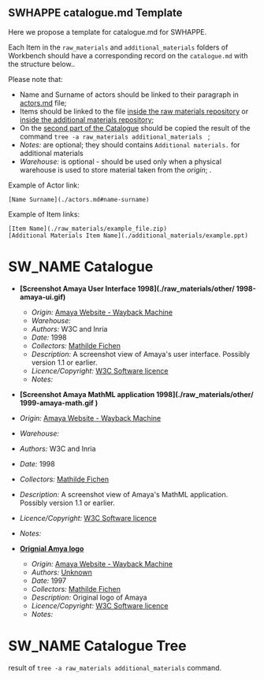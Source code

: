 ## SWHAPPE catalogue.md Template

Here we propose a template for catalogue<span>.md for SWHAPPE.

Each Item in the `raw_materials` and `additional_materials` folders of Workbench should have a corresponding record on the `catalogue.md` with the structure below..

Please note that:
* Name and Surname of actors should be linked to their paragraph in [actors.md](./actors.md) file;
* Items should be linked to the file [inside the raw materials repository](./raw_matherials/) or [inside the additional materials repository](./additional_matherials/);
* On the [second part of the Catalogue](./catalogue.md#SW_NAME-Catalogue-Tree) should be copied the result of the command `tree -a raw_materials additional_materials ` ;
* *Notes:* are optional; they should contains `Additional materials.` for additional materials
* *Warehouse:* is optional - should be used only when a physical warehouse is used to store material taken from the *origin*; .

Example of Actor link:
~~~
[Name Surname](./actors.md#name-surname)
~~~
Example of Item links:
~~~
[Item Name](./raw_materials/example_file.zip)
[Additional Materials Item Name](./additional_materials/example.ppt)
~~~


# SW_NAME Catalogue


* **[Screenshot Amaya User Interface 1998](./raw_materials/other/
1998-amaya-ui.gif)**
  * *Origin:* [Amaya Website - Wayback Machine](https://web.archive.org/web/19980703153334/https://www.w3.org/Amaya/)
  * *Warehouse:* 
  * *Authors:* W3C and Inria
  * *Date:* 1998 
  * *Collectors:* [Mathilde Fichen](./actors.md#fichen-mathilde)
  * *Description:* A screenshot view of Amaya's user interface. Possibly version 1.1 or earlier.
  * *Licence/Copyright:* [W3C Software licence](https://www.w3.org/Consortium/Legal/2015/copyright-software-and-document)
  * *Notes:* 
 
 * **[Screenshot Amaya MathML application 1998](./raw_materials/other/
1999-amaya-math.gif )**
  * *Origin:* [Amaya Website - Wayback Machine](https://web.archive.org/web/19980703153334/https://www.w3.org/Amaya/)
  * *Warehouse:* 
  * *Authors:* W3C and Inria
  * *Date:* 1998 
  * *Collectors:* [Mathilde Fichen](./actors.md#fichen-mathilde)
  * *Description:* A screenshot view of Amaya's MathML application. Possibly version 1.1 or earlier.
  * *Licence/Copyright:* [W3C Software licence](https://www.w3.org/Consortium/Legal/2015/copyright-software-and-document)
  * *Notes:* 
  
* **[Orignial Amya logo](./additional_materials/example.ppt)**
  * *Origin:* [Amaya Website - Wayback Machine](https://web.archive.org/web/19970605010725/https://www.w3.org/Amaya/)
  * *Authors:* [Unknown](./actors.md#name-surname)
  * *Date:* 1997
  * *Collectors:* [Mathilde Fichen](./actors.md#fichen-mathilde)
  * *Description:* Original logo of Amaya
  * *Licence/Copyright:* [W3C Software licence](https://www.w3.org/Consortium/Legal/2015/copyright-software-and-document)
  * *Notes:* 

# SW_NAME Catalogue Tree


result of `tree -a raw_materials additional_materials` command.
